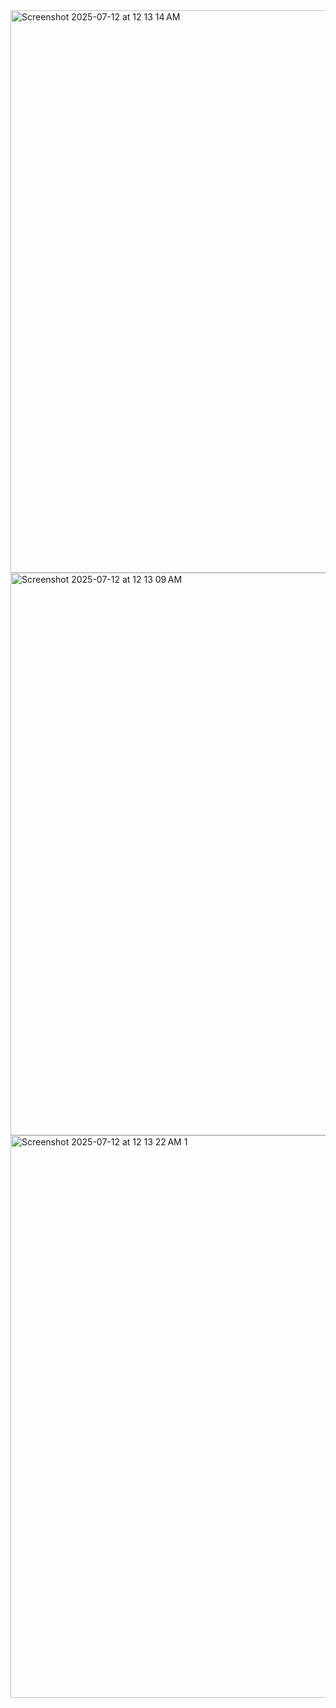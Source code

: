 <img width="1440" height="900" alt="Screenshot 2025-07-12 at 12 13 14 AM" src="https://github.com/user-attachments/assets/3c845ef5-194a-4846-a8bb-33d240592100" />
<img width="1440" height="900" alt="Screenshot 2025-07-12 at 12 13 09 AM" src="https://github.com/user-attachments/assets/ccdf569e-2a4a-438b-a805-10c10d3d4e2a" />
<img width="1440" height="900" alt="Screenshot 2025-07-12 at 12 13 22 AM 1" src="https://github.com/user-attachments/assets/8d767e52-0bca-456a-92fd-de6706e48273" />
